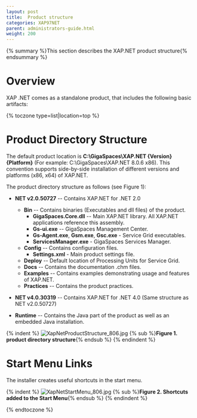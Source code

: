```yaml
---
layout: post
title:  Product structure
categories: XAP97NET
parent: administrators-guide.html
weight: 200
---
```


{% summary %}This section describes the XAP.NET product structure{% endsummary %}

# Overview

XAP .NET comes as a standalone product, that includes the following basic artifacts:

{% toczone type=list|location=top %}

# Product Directory Structure

The default product location is **C:\GigaSpaces\XAP.NET \{Version\} \{Platform\}** (For example: C:\GigaSpaces\XAP.NET 8.0.6 x86). This convention supports side-by-side installation of different versions and platforms (x86, x64) of XAP.NET.

The product directory structure as follows (see Figure 1):

- **NET v2.0.50727** -- Contains XAP.NET for .NET 2.0
    - **Bin** -- Contains binaries (Executables and dll files) of the product.
        - **GigaSpaces.Core.dll** -- Main XAP.NET library. All XAP.NET applications reference this assembly.
        - **Gs-ui.exe** -- GigaSpaces Management Center.
        - **Gs-Agent.exe**, **Gsm.exe**, **Gsc.exe** - Service Grid executables.
        - **ServicesManager.exe** - GigaSpaces Services Manager.
    - **Config** -- Contains configuration files.
        - **Settings.xml** - Main product settings file.
    - **Deploy** -- Default location of Processing Units for Service Grid.
    - **Docs** -- Contains the documentation .chm files.
    - **Examples**  -- Contains examples demonstrating usage and features of XAP.NET.
    - **Practices** -- Contains the product practices.

- **NET v4.0.30319** -- Contains XAP.NET for .NET 4.0 (Same structure as NET v2.0.50727)
- **Runtime** -- Contains the Java part of the product as well as an embedded Java installation.

{% indent %}
![XapNetProductStructure_806.jpg](/attachment_files/xap97net/XapNetProductStructure_806.jpg)
{% sub %}**Figure 1. product directory structure**{% endsub %}
{% endindent %}

# Start Menu Links

The installer creates useful shortcuts in the start menu.

{% indent %}
![XapNetStartMenu_806.jpg](/attachment_files/xap97net/XapNetStartMenu_806.jpg)
{% sub %}**Figure 2. Shortcuts added to the Start Menu**{% endsub %}
{% endindent %}

{% endtoczone %}
